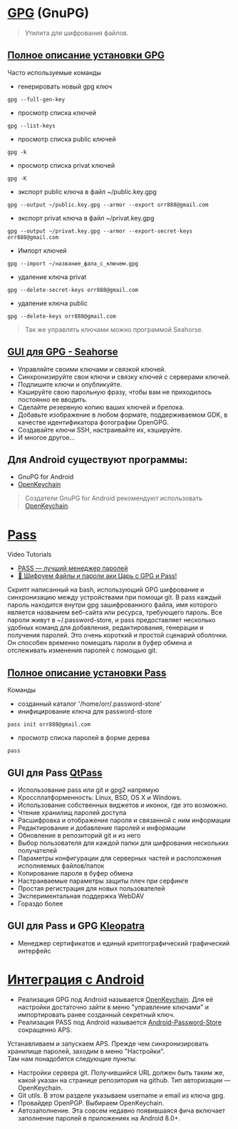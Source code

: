 # [GPG](https://gnupg.org/) (GnuPG) 

> Утилита для шифрования файлов.  

## [Полное описание установки GPG](https://habr.com/ru/articles/358182/)

Часто используемые команды

- генерировать новый gpg ключ
```
gpg --full-gen-key
```
- просмотр списка ключей
```
gpg --list-keys
```
- просмотр списка public ключей
```
gpg -k
```
- просмотр списка privat ключей
```
gpg -K
```
- экспорт public ключа в файл ~/public.key.gpg
```
gpg --output ~/public.key.gpg --armor --export orr888@gmail.com
```
- экспорт privat ключа в файл ~/privat.key.gpg
```
gpg --output ~/privat.key.gpg --armor --export-secret-keys orr888@gmail.com
```
- Импорт ключей
```
gpg --import ~/название_фала_с_ключем.gpg
```
- удаление ключа privat
```
gpg --delete-secret-keys orr888@gmail.com
```
- удаление ключа public
```
gpg --delete-keys orr888@gmail.com
```

> Так же управлять ключами можно программой Seahorse.

## [GUI для GPG - Seahorse](https://wiki.gnome.org/Apps/Seahorse)

- Управляйте своими ключами и связкой ключей.
- Синхронизируйте свои ключи и связку ключей с серверами ключей.
- Подпишите ключи и опубликуйте.
- Кэшируйте свою парольную фразу, чтобы вам не приходилось постоянно ее вводить.
- Сделайте резервную копию ваших ключей и брелока.
- Добавьте изображение в любом формате, поддерживаемом GDK, в качестве идентификатора фотографии OpenGPG.
- Создавайте ключи SSH, настраивайте их, кэшируйте.
- И многое другое...

## Для Android существуют программы: 
- GnuPG for Android
- [OpenKeychain](https://www.openkeychain.org/)

> Создатели GnuPG for Android рекомендуют использовать [OpenKeychain](https://www.openkeychain.org/).

# [Pass](https://www.passwordstore.org/) 

Video Tutorials
- [PASS — лучший менеджер паролей](https://www.youtube.com/watch?v=NM1eYYyk2WE)
- [👑 Шифруем файлы и пароли аки Царь с GPG и Pass!](https://www.youtube.com/watch?v=I2mwqC6HGGE)

Cкрипт написанный на bash, использующий GPG шифрование и синхронизацию между устройствами при помощи git. В pass каждый пароль находится внутри gpg зашифрованного файла, имя которого является названием веб-сайта или ресурса, требующего пароль. Все пароли живут в ~/.password-store, и pass предоставляет несколько удобных команд для добавления, редактирования, генерации и получения паролей. Это очень короткий и простой сценарий оболочки. Он способен временно помещать пароли в буфер обмена и отслеживать изменения паролей с помощью git. 

## [Полное описание установки Pass](https://habr.com/ru/articles/479540/)

Команды  

- созданный каталог '/home/orr/.password-store'
- инифицирование ключа для password-store
```
pass init orr888@gmail.com
```
- просмотр списка паролей в форме дерева
```
pass
```

## GUI для Pass [QtPass](https://qtpass.org/) 

- Использование pass или git и gpg2 напрямую
- Кроссплатформенность: Linux, BSD, OS X и Windows.
- Использование собственных виджетов и иконок, где это возможно.
- Чтение хранилищ паролей доступа
- Расшифровка и отображение пароля и связанной с ним информации
- Редактирование и добавление паролей и информации
- Обновление в репозиторий git и из него
- Выбор пользователя для каждой папки для шифрования нескольких получателей
- Параметры конфигурации для серверных частей и расположения исполняемых файлов/папок
- Копирование пароля в буфер обмена
- Настраиваемые параметры защиты плеч при серфинге
- Простая регистрация для новых пользователей
- Экспериментальная поддержка WebDAV
- Гораздо более

## GUI для Pass и GPG [Kleopatra](https://apps.kde.org/kleopatra/) 

- Менеджер сертификатов и единый криптографический графический интерфейс 

# [Интеграция с Android](https://habr.com/ru/articles/479540/)

- Реализация GPG под Android называется [OpenKeychain](https://www.openkeychain.org/). Для её настройки достаточно зайти в меню "управление ключами" и импортировать ранее созданный секретный ключ.  
- Реализация PASS под Android называется [Android-Password-Store](https://github.com/android-password-store/Android-Password-Store) сокращенно APS.  

Устанавливаем и запускаем APS. Прежде чем синхронизировать хранилище паролей, заходим в меню "Настройки".  
Там нам понадобятся следующие пункты:

- Настройки сервера git. Получившийся URL должен быть таким же, какой указан на странице репозитория на github. Тип авторизации — OpenKeychain.
- Git utils. В этом разделе указываем username и email из ключа gpg.
- Провайдер OpenPGP. Выбираем OpenKeychain.
- Автозаполнение. Эта совсем недавно появившаяся фича включает заполнение паролей в приложениях на Android 8.0+.
